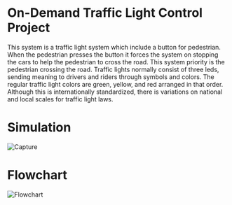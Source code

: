 # On-Demand Traffic Light Control Project
  This system is a traffic light system which include a button for pedestrian. When the pedestrian presses the button it forces the system on stopping the cars to help the pedestrian to cross the road. This system priority is the pedestrian crossing the road.
Traffic lights normally consist of three leds, sending meaning to drivers and riders through symbols and colors.
The regular traffic light colors are green, yellow, and red arranged in that order.
Although this is internationally standardized, there is variations on national and local scales for traffic light laws.
# Simulation
![Capture](https://user-images.githubusercontent.com/113982207/201496664-e72bdc2c-7b07-4077-ac59-0ba1443bc18b.PNG)
# Flowchart
![Flowchart](https://user-images.githubusercontent.com/113982207/201496684-57dc4823-ccd6-4249-bffb-2cd26b439618.jpg)
